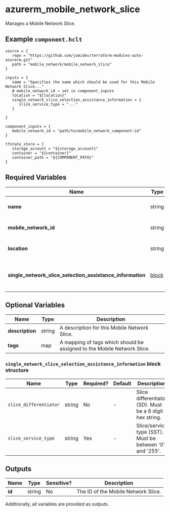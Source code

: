 # azurerm_mobile_network_slice

Manages a Mobile Network Slice.

## Example `component.hclt`

```hcl
source = {
   repo = "https://github.com/jumidev/terraform-modules-auto-azurerm.git"   
   path = "mobile_network/mobile_network_slice"   
}

inputs = {
   name = "Specifies the name which should be used for this Mobile Network Slice..."   
   # mobile_network_id → set in component_inputs
   location = "${location}"   
   single_network_slice_selection_assistance_information = {
      slice_service_type = "..."      
   }
   
}

component_inputs = {
   mobile_network_id = "path/to/mobile_network_component:id"   
}

tfstate_store = {
   storage_account = "${storage_account}"   
   container = "${container}"   
   container_path = "${COMPONENT_PATH}"   
}

```

## Required Variables

| Name | Type |  Description |
| ---- | --------- |  ----------- |
| **name** | string |  Specifies the name which should be used for this Mobile Network Slice. Changing this forces a new Mobile Network Slice to be created. | 
| **mobile_network_id** | string |  The ID of Mobile Network which the Mobile Network Slice belongs to. Changing this forces a new Mobile Network Slice to be created. | 
| **location** | string |  Specifies the Azure Region where the Mobile Network Slice should exist. Changing this forces a new Mobile Network Slice to be created. | 
| **single_network_slice_selection_assistance_information** | [block](#single_network_slice_selection_assistance_information-block-structure) |  A `single_network_slice_selection_assistance_information` block. Single-network slice selection assistance information (S-NSSAI). Unique at the scope of a mobile network. | 

## Optional Variables

| Name | Type |  Description |
| ---- | --------- |  ----------- |
| **description** | string |  A description for this Mobile Network Slice. | 
| **tags** | map |  A mapping of tags which should be assigned to the Mobile Network Slice. | 

### `single_network_slice_selection_assistance_information` block structure

| Name | Type | Required? | Default | Description |
| ---- | ---- | --------- | ------- | ----------- |
| `slice_differentiator` | string | No | - | Slice differentiator (SD). Must be a 6 digit hex string. |
| `slice_service_type` | string | Yes | - | Slice/service type (SST). Must be between '0' and '255'. |



## Outputs

| Name | Type | Sensitive? | Description |
| ---- | ---- | --------- | --------- |
| **id** | string | No  | The ID of the Mobile Network Slice. | 

Additionally, all variables are provided as outputs.
